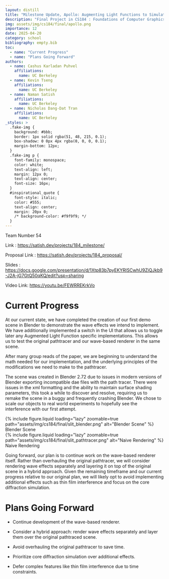 ```yaml
---
layout: distill
title: "Milestone Update, Apollo: Augmenting Light Functions to Simulate Wave-Based Diffraction"
description: "Final Project in CS184 : Foundations of Computer Graphics"
img: assets/img/cs184/final/apollo.png
importance: 12
date: 2025-04-20
category: school
bibliography: empty.bib
toc:
  - name: "Current Progress"
  - name: "Plans Going Forward"
authors:
  - name: Cashus Karladan Puhvel
    affiliations:
      name: UC Berkeley
  - name: Kevin Tseng
    affiliations:
      name: UC Berkeley
  - name: Naman Satish
    affiliations:
      name: UC Berkeley
  - name: Nicholas Dang-Dat Tran
    affiliations:
      name: UC Berkeley
_styles: >
  .fake-img {
    background: #bbb;
    border: 1px solid rgba(51, 48, 215, 0.1);
    box-shadow: 0 0px 4px rgba(0, 0, 0, 0.1);
    margin-bottom: 12px;
  }
  .fake-img p {
    font-family: monospace;
    color: white;
    text-align: left;
    margin: 12px 0;
    text-align: center;
    font-size: 16px;
  }
  #inspirational_quote {
    font-style: italic;
    color: #555;
    text-align: center;
    margin: 20px 0;
    /* background-color: #f9f9f9; */
  }
---
```


Team Number 54

Link : https://satish.dev/projects/184_milestone/

Proposal Link : https://satish.dev/projects/184_proposal/

Slides : https://docs.google.com/presentation/d/1Xtp83b7pyEKYRISCwhU9ZiQJkb9-J2A-jG7GtQ50qKQ/edit?usp=sharing

Video Link: https://youtu.be/FEWRREKrkVo

# Current Progress

At our current state, we have completed the creation of our first demo scene in Blender to demonstrate the wave effects we intend to implement.
We have additionally implemented a switch in the UI that allows us to toggle later any Augmented Light Function specific implementations. This allows us to test the original pathtracer and our wave-based renderer in the same scene.

After many group reads of the paper, we are beginning to understand the math needed for our implementation, and the underlying principles of the modifications we need to make to the pathtracer.

The scene was created in Blender 2.72 due to issues in modern versions of Blender exporting incompatible dae files with the path tracer. There were issues in the xml formatting and the ability to maintain surface shading parameters, this took a while to discover and resolve, requiring us to remake the scene in a buggy and frequently crashing Blender. We chose to scale our objects to real world experiments to hopefully see the interference with our first attempt.

<div class="container l-page">
    <div class="row align-items-center text-center">
        <div class="col">
            {% include figure.liquid loading="lazy" zoomable=true path="assets/img/cs184/final/slit_blender.png" alt="Blender Scene" %}
            <div class="caption">Blender Scene</div>
        </div>
        <div class="col">
            {% include figure.liquid loading="lazy" zoomable=true path="assets/img/cs184/final/slit_pathtracer.png" alt="Naive Rendering" %}
            <div class="caption">Naive Rendering</div>
        </div>
    </div>
</div>

Going forward, our plan is to continue work on the wave-based renderer itself. Rather than overhauling the original pathtracer, we will consider rendering wave effects separately and layering it on top of the original scene in a hybrid approach. Given the remaining timeframe and our current progress relative to our original plan, we will likely opt to avoid implementing additional effects such as thin film interference and focus on the core diffraction simulation.

# Plans Going Forward

- Continue development of the wave-based renderer.

- Consider a hybrid approach: render wave effects separately and layer them over the original pathtraced scene.

- Avoid overhauling the original pathtracer to save time.

- Prioritize core diffraction simulation over additional effects.

- Defer complex features like thin film interference due to time constraints.
